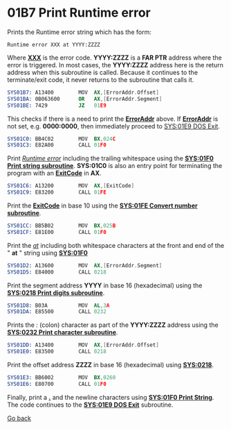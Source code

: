 # 01B7 Print Runtime error

Prints the Runtime error string which has the form:

```
Runtime error XXX at YYYY:ZZZZ
```

Where **[XXX](ERROR-CODES.md)** is the error code. **YYYY:ZZZZ** is a **FAR PTR** address where the error is triggered. In most cases, the **YYYY:ZZZZ** address here is the return address when this subroutine is called. Because it continues to the terminate/exit code, it never returns to the subroutine that calls it.

```nasm
SYS01B7: A13400        MOV	AX,[ErrorAddr.Offset]
SYS01BA: 0B063600      OR	AX,[ErrorAddr.Segment]
SYS01BE: 7429          JZ	01E9
```

This checks if there is a need to print the **[ErrorAddr](DATA.md)** above. If **[ErrorAddr](DATA.md)** is not set, e.g. **0000:0000**, then immediately proceed to [SYS:01E9 DOS Exit](01E9-DOS-EXIT.md).

```nasm
SYS01C0: BB4C02        MOV	BX,024C
SYS01C3: E82A00        CALL	01F0
```

Print [*Runtime error*](024C-STRING-RUNTIME-ERR.md) including the trailing whitespace using the **[SYS:01F0 Print string subroutine](01F0-PRINT-STRING.md)**. **SYS:01C0** is also an entry point for terminating the program with an **[ExitCode](DATA.md)** in **AX**.


```nasm
SYS01C6: A13200        MOV	AX,[ExitCode]
SYS01C9: E83200        CALL	01FE
```

Print the **[ExitCode](DATA.md)** in base 10 using the **[SYS:01FE Convert number subroutine](1FE-CONVERT-NUMBER.md)**.

```nasm
SYS01CC: BB5B02        MOV	BX,025B
SYS01CF: E81E00        CALL	01F0
```

Print the [*at*](024C-STRING-RUNTIME-ERR.md) including both whitespace characters at the front and end of the " **at** " string using **[SYS:01F0](01F0-PRINT-STRING.md)**

```nasm
SYS01D2: A13600        MOV	AX,[ErrorAddr.Segment]
SYS01D5: E84000        CALL	0218
```

Print the segment address **YYYY** in base 16 (hexadecimal) using the **[SYS:0218 Print digits subroutine](0218-PRINT-DIGITS.md)**.

```nasm
SYS01D8: B03A          MOV	AL,3A
SYS01DA: E85500        CALL	0232
```

Prints the *:* (colon) character as part of the **YYYY:ZZZZ** address using the **[SYS:0232 Print character subroutine](0232-PRINT-CHAR.m)**.

```nasm
SYS01DD: A13400        MOV	AX,[ErrorAddr.Offset]
SYS01E0: E83500        CALL	0218
```

Print the offset address **ZZZZ** in base 16 (hexadecimal) using **[SYS:0218](0218-PRINT-DIGITS.md)**.

```nasm
SYS01E3: BB6002        MOV	BX,0260
SYS01E6: E80700        CALL	01F0
```

Finally, print a **[.](024C-STRING-RUNTIME-ERR.md)** and the newline characters using **[SYS:01F0 Print String](01F0-PRINT-STRING.md)**. The code continues to the **[SYS:01E9 DOS Exit](01E9-DOS-EXIT.md)** subroutine.

[Go back](../README.md)